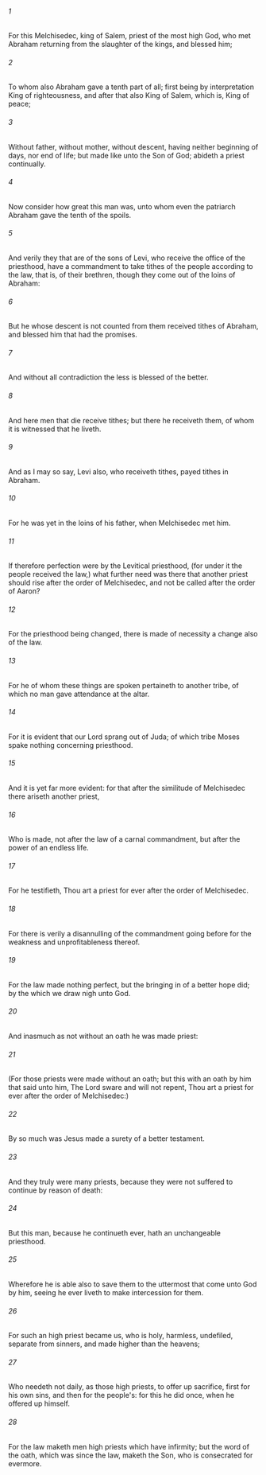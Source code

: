 ###### 1
For this Melchisedec, king of Salem, priest of the most high God, who met Abraham returning from the slaughter of the kings, and blessed him;

###### 2
To whom also Abraham gave a tenth part of all; first being by interpretation King of righteousness, and after that also King of Salem, which is, King of peace;

###### 3
Without father, without mother, without descent, having neither beginning of days, nor end of life; but made like unto the Son of God; abideth a priest continually.

###### 4
Now consider how great this man was, unto whom even the patriarch Abraham gave the tenth of the spoils.

###### 5
And verily they that are of the sons of Levi, who receive the office of the priesthood, have a commandment to take tithes of the people according to the law, that is, of their brethren, though they come out of the loins of Abraham:

###### 6
But he whose descent is not counted from them received tithes of Abraham, and blessed him that had the promises.

###### 7
And without all contradiction the less is blessed of the better.

###### 8
And here men that die receive tithes; but there he receiveth them, of whom it is witnessed that he liveth.

###### 9
And as I may so say, Levi also, who receiveth tithes, payed tithes in Abraham.

###### 10
For he was yet in the loins of his father, when Melchisedec met him.

###### 11
If therefore perfection were by the Levitical priesthood, (for under it the people received the law,) what further need was there that another priest should rise after the order of Melchisedec, and not be called after the order of Aaron?

###### 12
For the priesthood being changed, there is made of necessity a change also of the law.

###### 13
For he of whom these things are spoken pertaineth to another tribe, of which no man gave attendance at the altar.

###### 14
For it is evident that our Lord sprang out of Juda; of which tribe Moses spake nothing concerning priesthood.

###### 15
And it is yet far more evident: for that after the similitude of Melchisedec there ariseth another priest,

###### 16
Who is made, not after the law of a carnal commandment, but after the power of an endless life.

###### 17
For he testifieth, Thou art a priest for ever after the order of Melchisedec.

###### 18
For there is verily a disannulling of the commandment going before for the weakness and unprofitableness thereof.

###### 19
For the law made nothing perfect, but the bringing in of a better hope did; by the which we draw nigh unto God.

###### 20
And inasmuch as not without an oath he was made priest:

###### 21
(For those priests were made without an oath; but this with an oath by him that said unto him, The Lord sware and will not repent, Thou art a priest for ever after the order of Melchisedec:)

###### 22
By so much was Jesus made a surety of a better testament.

###### 23
And they truly were many priests, because they were not suffered to continue by reason of death:

###### 24
But this man, because he continueth ever, hath an unchangeable priesthood.

###### 25
Wherefore he is able also to save them to the uttermost that come unto God by him, seeing he ever liveth to make intercession for them.

###### 26
For such an high priest became us, who is holy, harmless, undefiled, separate from sinners, and made higher than the heavens;

###### 27
Who needeth not daily, as those high priests, to offer up sacrifice, first for his own sins, and then for the people's: for this he did once, when he offered up himself.

###### 28
For the law maketh men high priests which have infirmity; but the word of the oath, which was since the law, maketh the Son, who is consecrated for evermore.

